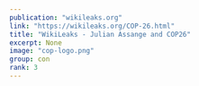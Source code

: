 ```yaml
---
publication: "wikileaks.org"
link: "https://wikileaks.org/COP-26.html"
title: "WikiLeaks - Julian Assange and COP26"
excerpt: None
image: "cop-logo.png"
group: con
rank: 3
---
```

